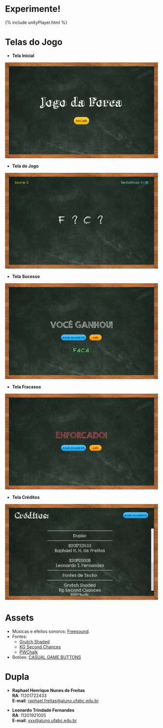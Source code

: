 # Experimente!

{% include unityPlayer.html %}

# Telas do Jogo
- **Tela Inicial**
<p align="center">
  <img src="/Compiled/images/tela_inicio.png" />
</p>

- **Tela do Jogo**
<p align="center">
  <img src="/Compiled/images/tela_jogo.png" />
</p>

- **Tela Sucesso**
<p align="center">
  <img src="/Compiled/images/tela_ganhou.png" />
</p>

- **Tela Fracasso**
<p align="center">
  <img src="/Compiled/images/tela_enforcado.png" />
</p>

- **Tela Créditos**
<p align="center">
  <img src="/Compiled/images/tela_creditos.png" />
</p>

# Assets
- Músicas e efeitos sonoros: [Freesound](https://freesound.org/).
- Fontes:
  - [Grutch Shaded](https://www.dafont.com/pt/grutchshaded.font)
  - [KG Second Chances](https://www.dafont.com/kg-second-chances.font?psize=l)
  - [PWChalk](https://www.dafont.com/pt/pwchalk.font?psize=l)
- Botões: [CASUAL GAME BUTTONS](https://viktor-gogela.itch.io/casual-game-buttons-vol-01?download)

# Dupla
- **Raphael Henrique Nunes de Freitas**</br>
	 **RA**: 11201722433</br>
	 **E-mail**: raphael.freitas@aluno.ufabc.edu.br

- **Leonardo Trindade Fernandes**</br>
	 **RA**: 11201921005</br>
	 **E-mail**: xxx@aluno.ufabc.edu.br
